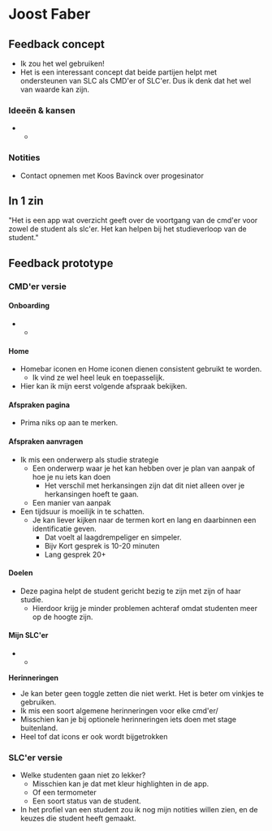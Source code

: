 # Joost Faber

## Feedback concept <a id="feedback-concept"></a>

* Ik zou het wel gebruiken!
* Het is een interessant concept dat beide partijen helpt met ondersteunen van SLC als CMD'er of SLC'er. Dus ik denk dat het wel van waarde kan zijn.

### Ideeën & kansen

* -

### Notities

* Contact opnemen met Koos Bavinck over progesinator

## In 1 zin <a id="in-1-zin"></a>

"Het is een app wat overzicht geeft over de voortgang van de cmd'er voor zowel de student als slc'er. Het kan helpen bij het studieverloop van de student."

## Feedback prototype <a id="feedback-prototype"></a>

### CMD'er versie <a id="cmder-versie"></a>

#### Onboarding <a id="onboarding"></a>

* -

#### Home <a id="home"></a>

* Homebar iconen en Home iconen dienen consistent gebruikt te worden.
  * Ik vind ze wel heel leuk en toepasselijk.
* Hier kan ik mijn eerst volgende afspraak bekijken.

#### Afspraken pagina <a id="afspraken-maken"></a>

* Prima niks op aan te merken.

#### Afspraken aanvragen <a id="afspraken-maken"></a>

* Ik mis een onderwerp als studie strategie
  * Een onderwerp waar je het kan hebben over je plan van aanpak of hoe je nu iets kan doen
    * Het verschil met herkansingen zijn dat dit niet alleen over je herkansingen hoeft te gaan.
  * Een manier van aanpak
* Een tijdsuur is moeilijk in te schatten.
  * Je kan liever kijken naar de termen kort en lang en daarbinnen een identificatie geven.
    * Dat voelt al laagdrempeliger en simpeler.
    * Bijv Kort gesprek is 10-20 minuten
    * Lang gesprek 20+

#### Doelen <a id="doelen"></a>

* Deze pagina helpt de student gericht bezig te zijn met zijn of haar studie.
  * Hierdoor krijg je minder problemen achteraf omdat studenten meer op de hoogte zijn. 

#### Mijn SLC'er <a id="mijn-slcer"></a>

* -

**Herinneringen**

* Je kan beter geen toggle zetten die niet werkt. Het is beter om vinkjes te gebruiken.
* Ik mis een soort algemene herinneringen voor elke cmd'er/
* Misschien kan je bij optionele herinneringen iets doen met stage buitenland.
* Heel tof dat icons er ook wordt bijgetrokken

### SLC'er versie <a id="slcer-versie"></a>

* Welke studenten gaan niet zo lekker?
  * Misschien kan je dat met kleur highlighten in de app.
  * Of een termometer
  * Een soort status van de student.
* In het profiel van een student zou ik nog mijn notities willen zien, en de keuzes die student heeft gemaakt.


